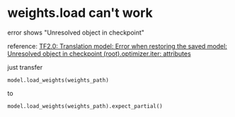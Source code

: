 # weights.load can't work

error shows "Unresolved object in checkpoint"

reference: [TF2.0: Translation model: Error when restoring the saved model: Unresolved object in checkpoint (root).optimizer.iter: attributes](https://stackoverflow.com/questions/58289342/tf2-0-translation-model-error-when-restoring-the-saved-model-unresolved-objec)

just transfer

    model.load_weights(weights_path)

to 

    model.load_weights(weights_path).expect_partial()


